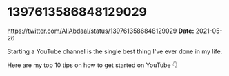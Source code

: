 # 1397613586848129029
https://twitter.com/AliAbdaal/status/1397613586848129029
**Date:** 2021-05-26

Starting a YouTube channel is the single best thing I've ever done in my life.

Here are my top 10 tips on how to get started on YouTube 👇
